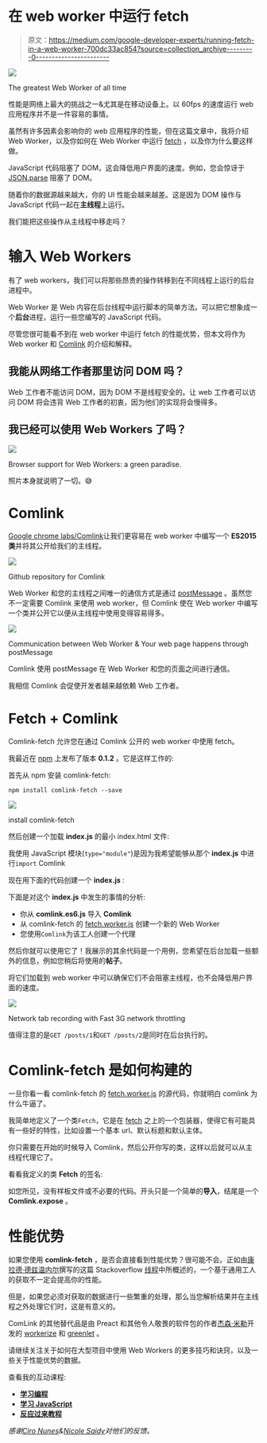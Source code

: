 # 在 web worker 中运行 fetch

> 原文：<https://medium.com/google-developer-experts/running-fetch-in-a-web-worker-700dc33ac854?source=collection_archive---------0----------------------->

![](img/fb0b602dd23d2fa001b01304ff3cf526.png)

The greatest Web Worker of all time

性能是网络上最大的挑战之一&尤其是在移动设备上。以 60fps 的速度运行 web 应用程序并不是一件容易的事情。

虽然有许多因素会影响你的 web 应用程序的性能，但在这篇文章中，我将介绍 Web Worker，以及你如何在 Web Worker 中运行 [fetch](https://developer.mozilla.org/en-US/docs/Web/API/Fetch_API/Using_Fetch) ，以及你为什么要这样做。

JavaScript 代码阻塞了 DOM，这会降低用户界面的速度。例如，您会惊讶于 [JSON.parse](https://codetogo.io/how-to-parse-JSON-string-in-javascript/) 阻塞了 DOM。

随着你的数据源越来越大，你的 UI 性能会越来越差。这是因为 DOM 操作与 JavaScript 代码一起在**主线程**上运行。

我们能把这些操作从主线程中移走吗？

# 输入 Web Workers

有了 web workers，我们可以将那些昂贵的操作转移到在不同线程上运行的后台进程中。

Web Worker 是 Web 内容在后台线程中运行脚本的简单方法。可以把它想象成一个**后台**进程，运行一些您编写的 JavaScript 代码。

尽管您很可能看不到在 web worker 中运行 fetch 的性能优势，但本文将作为 Web worker 和 [Comlink](https://github.com/GoogleChromeLabs/comlink) 的介绍和解释。

## 我能从网络工作者那里访问 DOM 吗？

Web 工作者不能访问 DOM，因为 DOM 不是线程安全的。让 web 工作者可以访问 DOM 将会违背 Web 工作者的初衷，因为他们的实现将会慢得多。

## 我已经可以使用 Web Workers 了吗？

![](img/74e2836b29f193a609bb52d94083a247.png)

Browser support for Web Workers: a green paradise.

照片本身就说明了一切。😅

# Comlink

[Google chrome labs/Comlink](https://github.com/GoogleChromeLabs/comlink)让我们更容易在 web worker 中编写一个 **ES2015 类**并将其公开给我们的主线程。

![](img/3d6d0ea6bd2e3988bac2e5720dd07e6b.png)

Github repository for Comlink

Web Worker 和您的主线程之间唯一的通信方式是通过 [postMessage](https://developer.mozilla.org/en-US/docs/Web/API/Worker/postMessage) 。虽然您不一定需要 Comlink 来使用 web worker，但 Comlink 使在 Web worker 中编写一个类并公开它以便从主线程中使用变得容易得多。

![](img/50bd0f8d246fd8e51bd9aecf6e48ce09.png)

Communication between Web Worker & Your web page happens through postMessage

Comlink 使用 postMessage 在 Web Worker 和您的页面之间进行通信。

我相信 Comlink 会促使开发者越来越依赖 Web 工作者。

# Fetch + Comlink

Comlink-fetch 允许您在通过 Comlink 公开的 web worker 中使用 fetch。

我最近在 [npm](https://www.npmjs.com/package/comlink-fetch) 上发布了版本 **0.1.2** 。它是这样工作的:

首先从 npm 安装 comlink-fetch:

```
npm install comlink-fetch --save
```

![](img/60b1e788e34c208395ef1c9666b8e28a.png)

install comlink-fetch

然后创建一个加载 **index.js** 的最小 index.html 文件:

我使用 JavaScript 模块(`type="module"`)是因为我希望能够从那个 **index.js** 中进行`import` Comlink

现在用下面的代码创建一个 **index.js** :

下面是对这个 **index.js** 中发生的事情的分析:

*   你从 **comlink.es6.js** 导入 **Comlink**
*   从 comlink-fetch 的 [fetch.worker.js](https://github.com/jadjoubran/comlink-fetch/blob/master/src/fetch.worker.js) 创建一个新的 Web Worker
*   您使用`Comlink`为该工人创建一个代理

然后你就可以使用它了！我展示的其余代码是一个用例，您希望在后台加载一些额外的信息，例如您稍后将使用的**帖子**。

将它们加载到 web worker 中可以确保它们不会阻塞主线程，也不会降低用户界面的速度。

![](img/27f22f3ba60fc72f023b859685191c15.png)

Network tab recording with Fast 3G network throttling

值得注意的是`GET /posts/1`和`GET /posts/2`是同时在后台执行的。

# Comlink-fetch 是如何构建的

一旦你看一看 comlink-fetch 的 [fetch.worker.js](https://github.com/jadjoubran/comlink-fetch/blob/master/src/fetch.worker.js) 的源代码，你就明白 comlink 为什么牛逼了。

我简单地定义了一个类`Fetch`，它是在 [fetch](https://developer.mozilla.org/en-US/docs/Web/API/Fetch_API) 之上的一个包装器，使得它有可能具有一些好的特性，比如设置一个基本 url、默认标题和默认主体。

你只需要在开始的时候导入 Comlink，然后公开你写的类，这样以后就可以从主线程代理它了。

看看我定义的类 **Fetch** 的签名:

如您所见，没有样板文件或不必要的代码。开头只是一个简单的**导入**，结尾是一个 **Comlink.expose** 。

# 性能优势

如果您使用 **comlink-fetch** ，是否会直接看到性能优势？很可能不会。正如由[康拉德·德兹温内尔](https://medium.com/u/f93bf4868810?source=post_page-----700dc33ac854--------------------------------)撰写的这篇 Stackoverflow [线程](https://stackoverflow.com/a/26219348/1599122)中所概述的，一个基于通用工人的获取不一定会提高你的性能。

但是，如果您必须对获取的数据进行一些繁重的处理，那么当您解析结果并在主线程之外处理它们时，这是有意义的。

ComLink 的其他替代品是由 Preact 和其他令人敬畏的软件包的作者[杰森·米勒](https://medium.com/u/30b8f5921914?source=post_page-----700dc33ac854--------------------------------)开发的 [workerize](https://github.com/developit/workerize) 和 [greenlet](https://github.com/developit/greenlet) 。

请继续关注关于如何在大型项目中使用 Web Workers 的更多技巧和诀窍，以及一些关于性能优势的数据。

查看我的互动课程:

*   [**学习编程**](https://learnprogramming.online)
*   [**学习 JavaScript**](http://learnjavascript.online)
*   [**反应过来教程**](https://react-tutorial.app)

*感谢*[*Ciro Nunes*](https://medium.com/u/c21d4da150d1?source=post_page-----700dc33ac854--------------------------------)*&*[*Nicole Saidy*](https://medium.com/u/2c972de40a20?source=post_page-----700dc33ac854--------------------------------)*对他们的反馈。*